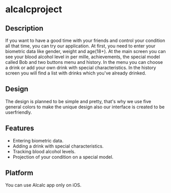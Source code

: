 # alcalcproject

## Description

If you want to have a good time with your friends and control your condition all that time, you can try our application. At first, you need to enter your biometric data like gender, weight and age(18+). At the main screen you can see your blood alcohol level in per mille, achievements, the special model called Bob and two buttons menu and history. In the menu you can choose a drink or add your own drink with special characteristics. In the history screen you will find a list with drinks which you've already drinked. 

## Design

The design is planned to be simple and pretty, that's why we use five general colors to make the unique design 
also our interface is created to be userfriendly.

## Features

- Entering biometric data.
- Adding a drink with special characteristics.
- Tracking blood alcohol levels.
- Projection of your condition on a special model.

## Platform

You can use Alcalc app only on iOS.
